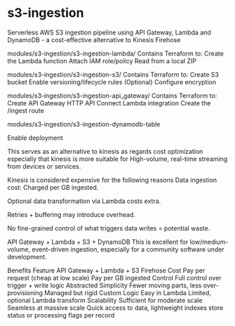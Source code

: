 # s3-ingestion

Serverless AWS S3 ingestion pipeline using API Gateway, Lambda and DynamoDB - a cost-effective alternative to Kinesis Firehose

modules/s3-ingestion/s3-ingestion-lambda/
Contains Terraform to:
Create the Lambda function
Attach IAM role/policy
Read from a local ZIP

modules/s3-ingestion/s3-ingestion-s3/
Contains Terraform to:
Create S3 bucket
Enable versioning/lifecycle rules
(Optional) Configure encryption

modules/s3-ingestion/s3-ingestion-api_gateway/
Contains Terraform to:
Create API Gateway HTTP API
Connect Lambda integration
Create the /ingest route

modules/s3-ingestion/s3-ingestion-dynamodb-table

Enable deployment

This serves as an alternative to kinesis as regards cost optimization especially that kinesis is more suitable for
High-volume, real-time streaming from devices or services.

Kinesis is considered expensive for the following reasons
Data ingestion cost: Charged per GB ingested.

Optional data transformation via Lambda costs extra.

Retries + buffering may introduce overhead.

No fine-grained control of what triggers data writes = potential waste.

API Gateway + Lambda + S3 + DynamoDB
This is excellent for low/medium-volume, event-driven ingestion, especially for a community software under development.

Benefits
Feature API Gateway + Lambda + S3 Firehose
Cost Pay per request (cheap at low scale) Pay per GB ingested
Control Full control over trigger + write logic Abstracted
Simplicity Fewer moving parts, less over-provisioning Managed but rigid
Custom Logic Easy in Lambda Limited, optional Lambda transform
Scalability Sufficient for moderate scale Seamless at massive scale
Quick access to data, lightweight indexes
store status or processing flags per record
